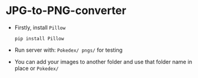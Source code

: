# JPG-to-PNG-converter

- Firstly, install `Pillow` 

  ``` 
  pip install Pillow
  ```

- Run server with: `Pokedex/ pngs/` for testing 

- You can add your images to another folder and use that folder name in place or `Pokedex/` 
